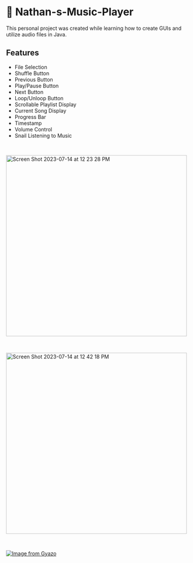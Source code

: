 # 🎵 Nathan-s-Music-Player

This personal project was created while learning how to create GUIs and utilize audio files in Java. 

## Features
- File Selection 
- Shuffle Button
- Previous Button
- Play/Pause Button
- Next Button
- Loop/Unloop Button
- Scrollable Playlist Display
- Current Song Display
- Progress Bar
- Timestamp
- Volume Control
- Snail Listening to Music

&nbsp;

<img width="494" alt="Screen Shot 2023-07-14 at 12 23 28 PM" src="https://github.com/njvz/Nathan-s-Music-Player/assets/135445498/ffb5a969-0dfd-4684-9af1-7d924acb7811">

&nbsp;
 
<img width="494" alt="Screen Shot 2023-07-14 at 12 42 18 PM" src="https://github.com/njvz/Nathan-s-Music-Player/assets/135445498/533b03a7-c595-403e-b8dc-76f168e0c69b">

&nbsp;

[![Image from Gyazo](https://gyazo.com/03f244610a5308692f4807381654cf41.gif)](https://gyazo.com/03f244610a5308692f4807381654cf41)



